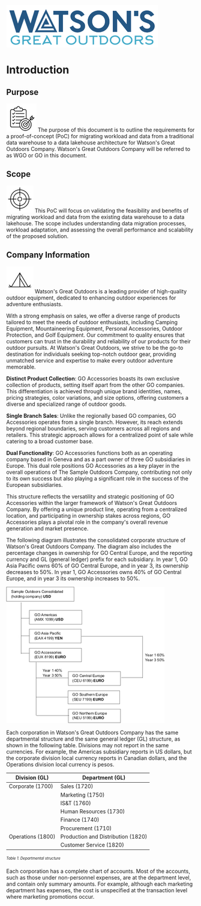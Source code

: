 ![Watsons](wxd-images/watsons-go-logo-small.png)

# Introduction

## Purpose
![Watsons](wxd-images/poc-bullseye.png)
The purpose of this document is to outline the requirements for a proof-of-concept (PoC) for migrating workload and data from a traditional data warehouse to a data lakehouse architecture for Watson's Great Outdoors Company. Watson's Great Outdoors Company will be referred to as WGO or GO in this document.

## Scope
![Watsons](wxd-images/poc-target.png)
This PoC will focus on validating the feasibility and benefits of migrating workload and data from the existing data warehouse to a data lakehouse. The scope includes understanding data migration processes, workload adaptation, and assessing the overall performance and scalability of the proposed solution.

## Company Information
![Watsons](wxd-images/poc-tent.png)
Watson's Great Outdoors is a leading provider of high-quality outdoor equipment, dedicated to enhancing outdoor experiences for adventure enthusiasts. 

With a strong emphasis on sales, we offer a diverse range of products tailored to meet the needs of outdoor enthusiasts, including Camping Equipment, Mountaineering Equipment, Personal Accessories, Outdoor Protection, and Golf Equipment. Our commitment to quality ensures that customers can trust in the durability and reliability of our products for their outdoor pursuits. At Watson's Great Outdoors, we strive to be the go-to destination for individuals seeking top-notch outdoor gear, providing unmatched service and expertise to make every outdoor adventure memorable.

**Distinct Product Collection**: GO Accessories boasts its own exclusive collection of products, setting itself apart from the other GO companies. This differentiation is achieved through unique brand identities, names, pricing strategies, color variations, and size options, offering customers a diverse and specialized range of outdoor goods.

**Single Branch Sales**: Unlike the regionally based GO companies, GO Accessories operates from a single branch. However, its reach extends beyond regional boundaries, serving customers across all regions and retailers. This strategic approach allows for a centralized point of sale while catering to a broad customer base.

**Dual Functionality**: GO Accessories functions both as an operating company based in Geneva and as a part owner of three GO subsidiaries in Europe. This dual role positions GO Accessories as a key player in the overall operations of The Sample Outdoors Company, contributing not only to its own success but also playing a significant role in the success of the European subsidiaries.

This structure reflects the versatility and strategic positioning of GO Accessories within the larger framework of Watson's Great Outdoors Company. By offering a unique product line, operating from a centralized location, and participating in ownership stakes across regions, GO Accessories plays a pivotal role in the company's overall revenue generation and market presence.

The following diagram illustrates the consolidated corporate structure of Watson's Great Outdoors Company. The diagram also includes the percentage changes in ownership for GO Central Europe, and the reporting currency and GL (general ledger) prefix for each subsidiary. In year 1, GO Asia Pacific owns 60% of GO Central Europe, and in year 3, its ownership decreases to 50%. In year 1, GO Accessories owns 40% of GO Central Europe, and in year 3 its ownership increases to 50%.

 ![Watsons](wxd-images/watsons-go-corp.jpg)

Each corporation in Watson's Great Outdoors Company has the same departmental structure and the same general ledger (GL) structure, as shown in the following table. Divisions may not report in the same currencies. For example, the Americas subsidiary reports in US dollars, but the corporate division local currency reports in Canadian dollars, and the Operations division local currency is pesos.

|Division (GL)|Department (GL)
|-------------|---------------|
|Corporate (1700)|Sales (1720)
||Marketing (1750)
||IS&T (1760)
||Human Resources (1730)
||Finance (1740)
||Procurement (1710)
|Operations (1800)|Production and Distribution (1820)
||Customer Service (1820)

<sub><sup>*Table 1. Departmental structure*</sup></sub>

Each corporation has a complete chart of accounts. Most of the accounts, such as those under non-personnel expenses, are at the department level, and contain only summary amounts. For example, although each marketing department has expenses, the cost is unspecified at the transaction level where marketing promotions occur.




